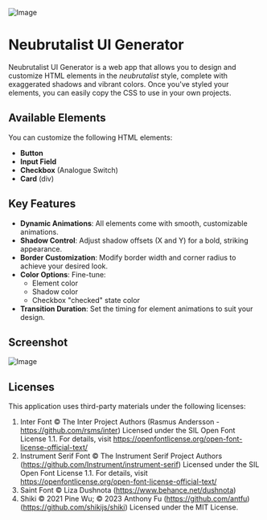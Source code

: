 ![Image](https://cloud-1bi9e01c9-hack-club-bot.vercel.app/0image.png)

# Neubrutalist UI Generator

Neubrutalist UI Generator is a web app that allows you to design and customize HTML elements in the _neubrutalist_ style, complete with exaggerated shadows and vibrant colors. Once you've styled your elements, you can easily copy the CSS to use in your own projects.

## Available Elements

You can customize the following HTML elements:

- **Button**
- **Input Field**
- **Checkbox** (Analogue Switch)
- **Card** (div)

## Key Features

- **Dynamic Animations**: All elements come with smooth, customizable animations.
- **Shadow Control**: Adjust shadow offsets (X and Y) for a bold, striking appearance.
- **Border Customization**: Modify border width and corner radius to achieve your desired look.
- **Color Options**: Fine-tune:
  - Element color
  - Shadow color
  - Checkbox "checked" state color
- **Transition Duration**: Set the timing for element animations to suit your design.

## Screenshot

![Image](https://cloud-5ek1pim3t-hack-club-bot.vercel.app/0image.png)

## Licenses

This application uses third-party materials under the following licenses:

1. Inter Font © The Inter Project Authors (Rasmus Andersson - https://github.com/rsms/inter) Licensed under the SIL Open Font License 1.1. For details, visit https://openfontlicense.org/open-font-license-official-text/
2. Instrument Serif Font © The Instrument Serif Project Authors (https://github.com/Instrument/instrument-serif) Licensed under the SIL Open Font License 1.1. For details, visit https://openfontlicense.org/open-font-license-official-text/
3. Saint Font © Liza Dushnota (https://www.behance.net/dushnota)
4. Shiki © 2021 Pine Wu; © 2023 Anthony Fu (https://github.com/antfu) (https://github.com/shikijs/shiki) Licensed under the MIT License. 
